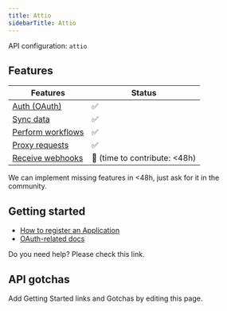 ```yaml
---
title: Attio
sidebarTitle: Attio
---
```


API configuration: `attio`

## Features

| Features | Status |
| - | - |
| [Auth (OAuth)](/integrate/guides/authorize-an-api) | ✅ |
| [Sync data](/integrate/guides/sync-data-from-an-api) | ✅ |
| [Perform workflows](/integrate/guides/perform-workflows-with-an-api) | ✅ |
| [Proxy requests](/integrate/guides/proxy-requests-to-an-api) | ✅ |
| [Receive webhooks](/integrate/guides/receive-webhooks-from-an-api) | 🚫 (time to contribute: &lt;48h) |

We can implement missing features in &lt;48h, just ask for it in the community.

## Getting started

-   [How to register an Application](https://developers.attio.com/docs/integrations)
-   [OAuth-related docs](https://developers.attio.com/reference/using-oauth)

Do you need help? Please check this link.

## API gotchas

Add Getting Started links and Gotchas by editing this page.


